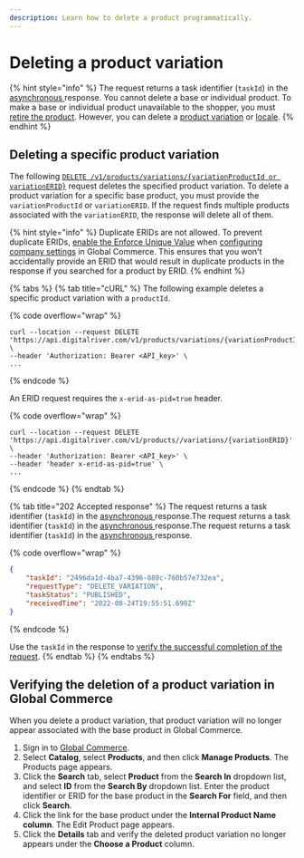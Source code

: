 ```yaml
---
description: Learn how to delete a product programmatically.
---
```


# Deleting a product variation

{% hint style="info" %}
The request returns a task identifier (`taskId`) in the [asynchronous ](../getting-started.md#asynchronous-and-synchronous-calls)response. You cannot delete a base or individual product. To make a base or individual product unavailable to the shopper, you must [retire the product](retiring-a-product.md). However, you can delete a [product variation](../../../general-resources/admin-apis-reference/products.md#product-variations) or [locale](deleting-a-base-or-individual-products-locale.md).&#x20;
{% endhint %}

## Deleting a specific product variation

The following [`DELETE /v1/products/variations/{variationProductId or variationERID}`](https://www.digitalriver.com/docs/commerce-admin-api/#tag/Manage-Product-\(Asynchronous-API\)/paths/\~1v1\~1products\~1%7BbaseProductId%7D\~1variations\~1%7BvariationId%7D/delete) request deletes the specified product variation. To delete a product variation for a specific base product, you must provide the  `variationProductId` or `variationERID`. If the request finds multiple products associated with the `variationERID`, the response will delete all of them.&#x20;

{% hint style="info" %}
Duplicate ERIDs are not allowed. To prevent duplicate ERIDs, [enable the Enforce Unique Value](broken-reference) when [configuring company settings](https://help.digitalriver.com/internal-help/gc/Administration/Company/Configuring-company-settings.htm) in Global Commerce. This ensures that you won't accidentally provide an ERID that would result in duplicate products in the response if you searched for a product by ERID.
{% endhint %}

{% tabs %}
{% tab title="cURL" %}
The following example deletes a specific product variation with a `productId`.

{% code overflow="wrap" %}
```http
curl --location --request DELETE 'https://api.digitalriver.com/v1/products/variations/{variationProductId}' \
--header 'Authorization: Bearer <API_key>' \
...
```
{% endcode %}

An ERID request requires the `x-erid-as-pid=true` header.

{% code overflow="wrap" %}
```
curl --location --request DELETE 'https://api.digitalriver.com/v1/products//variations/{variationERID}' \
--header 'Authorization: Bearer <API_key>' \
--header 'header x-erid-as-pid=true' \
...
```
{% endcode %}
{% endtab %}

{% tab title="202 Accepted response" %}
The request returns a task identifier (`taskId`) in the [asynchronous ](../getting-started.md#asynchronous-and-synchronous-calls)response.The request returns a task identifier (`taskId`) in the [asynchronous ](../getting-started.md#asynchronous-and-synchronous-calls)response.The request returns a task identifier (`taskId`) in the [asynchronous ](../getting-started.md#asynchronous-and-synchronous-calls)response.

{% code overflow="wrap" %}
```json
{
    "taskId": "2496da1d-4ba7-4396-880c-760b57e732ea",
    "requestType": "DELETE_VARIATION",
    "taskStatus": "PUBLISHED",
    "receivedTime": "2022-08-24T19:55:51.690Z"
}
```
{% endcode %}

Use the `taskId` in the response to [verify the successful completion of the request](../get-the-task-status-for-a-product-synchronous-api/).
{% endtab %}
{% endtabs %}

## Verifying the deletion of a product variation in Global Commerce

When you delete a product variation, that product variation will no longer appear associated with the base product in Global Commerce.

1. Sign in to [Global Commerce](https://gc.digitalriver.com/gc/ent/login.do).
2. Select **Catalog**, select **Products**, and then click **Manage Products**. The Products page appears.
3. Click the **Search** tab, select **Product** from the **Search In** dropdown list, and select **ID** from the **Search By** dropdown list. Enter the product identifier or ERID for the base product in the **Search For** field, and then click **Search**.
4. Click the link for the base product under the **Internal Product Name column**. The Edit Product page appears.
5. Click the **Details** tab and verify the deleted product variation no longer appears under the **Choose a Product** column.
